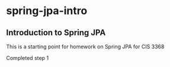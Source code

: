 # spring-jpa-intro
## Introduction to Spring JPA

This is a starting point for homework on Spring JPA for CIS 3368


Completed step 1
